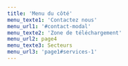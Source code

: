 ```yaml
---
title: 'Menu du côté'
menu_texte1: 'Contactez nous'
menu_url1: '#contact-modal'
menu_texte2: 'Zone de téléchargement'
menu_url2: page4
menu_texte3: Secteurs
menu_url3: 'page1#services-1'
---
```


